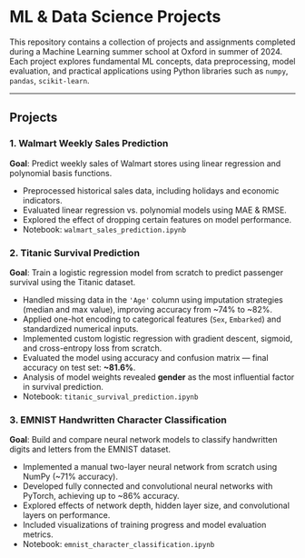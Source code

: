 # ML & Data Science Projects

This repository contains a collection of projects and assignments completed during a Machine Learning summer school at Oxford in summer of 2024.
Each project explores fundamental ML concepts, data preprocessing, model evaluation, and practical applications using Python libraries such as `numpy`, `pandas`, `scikit-learn`.

---

## Projects

### 1. Walmart Weekly Sales Prediction
**Goal**: Predict weekly sales of Walmart stores using linear regression and polynomial basis functions.

- Preprocessed historical sales data, including holidays and economic indicators.
- Evaluated linear regression vs. polynomial models using MAE & RMSE.
- Explored the effect of dropping certain features on model performance.
- Notebook: `walmart_sales_prediction.ipynb`

### 2. Titanic Survival Prediction
**Goal**: Train a logistic regression model from scratch to predict passenger survival using the Titanic dataset.

- Handled missing data in the `'Age'` column using imputation strategies (median and max value), improving accuracy from ~74% to ~82%.
- Applied one-hot encoding to categorical features (`Sex`, `Embarked`) and standardized numerical inputs.
- Implemented custom logistic regression with gradient descent, sigmoid, and cross-entropy loss from scratch.
- Evaluated the model using accuracy and confusion matrix — final accuracy on test set: **~81.6%**.
- Analysis of model weights revealed **gender** as the most influential factor in survival prediction.
- Notebook: `titanic_survival_prediction.ipynb`

### 3. EMNIST Handwritten Character Classification  
**Goal**: Build and compare neural network models to classify handwritten digits and letters from the EMNIST dataset.

- Implemented a manual two-layer neural network from scratch using NumPy (~71% accuracy).  
- Developed fully connected and convolutional neural networks with PyTorch, achieving up to ~86% accuracy.  
- Explored effects of network depth, hidden layer size, and convolutional layers on performance.  
- Included visualizations of training progress and model evaluation metrics.  
- Notebook: `emnist_character_classification.ipynb`
